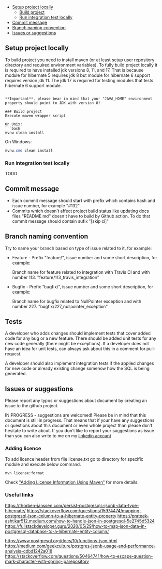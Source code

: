 * [Setup project locally](#setup-project-locally)
    * [Build project](#build-project)
    * [Run integration test locally](#run-integration-test-locally)
* [Commit message](#commit-message)
* [Branch naming convention](#branch-naming-convention)
* [Issues or suggestions](#issues-or-suggestions)

## Setup project locally
To build project you need to install maven (or at least setup user repository directory and required environment variables).
To fully build project locally it is required to have installed jdk versions 8, 11, and 17.
That is because module for hibernate 5 requires jdk 8 but module for hibernate 6 support requires version jdk 11.
The jdk 17 is required for testing modules that tests hibernate 6 support module.

```

**Important**, please bear in mind that your "JAVA_HOME" environment property should point to JDK with version 8!

### Build project
Execute maven wrapper script

On Unix:
```bash
mvnw clean install
```

On Windows:
```powershell
mvnw.cmd clean install
```

### Run integration test locally
TODO

## Commit message
  * Each commit message should start with prefix which contains hash and issue number, for example "#132"
  * Commits which doesn't affect project build status like updating docs files "README.md" doesn't have to build by Github action. To do that commit message should contain sufix "[skip ci]" 

## Branch naming convention
Try to name your branch based on type of issue related to it, for example:
    
  * Feature - Prefix "feature/", issue number and some short description, for example:
    
    Branch name for feature related to integration with Travis CI and with number 113.
    "feature/113_travis_integration"
  * Bugfix - Prefix "bugfix/", issue number and some short description, for example:
  
    Branch name for bugfix related to NullPointer exception and with number 227.
    "bugfix/227_nullpointer_exception"
    
## Tests
A developer who adds changes should implement tests that cover added code for any bug or a new feature.
There should be added unit tests for any new code generally (there might be exceptions).
If a developer does not have an idea for unit tests, can always ask about this in a comment for pull-request.

A developer should also implement integration tests if the applied changes for new code or already existing change somehow how the SQL is being generated.

    
## Issues or suggestions
Please report any typos or suggestions about document by creating an issue to the github project.

IN PROGRESS - suggestions are welcomed!
Please be in mind that this document is still in progress.
That means that if your have any suggestions or questions about this document or even whole project than please don't hesitate to write about.
If you don't like to report your suggestions as issue than you can also write to me on my [linkedin account](https://pl.linkedin.com/in/szymon-tarnowski-a104b4150) 

### Adding licence

To add licence header from file license.txt go to directory for specific module and execute below command.

```bash
mvn license:format
```

Check ["Adding License Information Using Maven"](https://dzone.com/articles/adding-license-information) for more details.

### Useful links

https://thorben-janssen.com/persist-postgresqls-jsonb-data-type-hibernate/
https://stackoverflow.com/questions/15974474/mapping-postgresql-json-column-to-a-hibernate-entity-property
https://prateek-ashtikar512.medium.com/how-to-handle-json-in-postgresql-5e2745d5324
https://fullstackdeveloper.guru/2020/05/29/how-to-map-json-data-in-postgresql-database-to-a-hibernate-entity-column/

https://www.postgresql.org/docs/10/functions-json.html
https://medium.com/geekculture/postgres-jsonb-usage-and-performance-analysis-cdbd1242a018
https://stackoverflow.com/questions/50464741/how-to-escape-question-mark-character-with-spring-jparepository
 